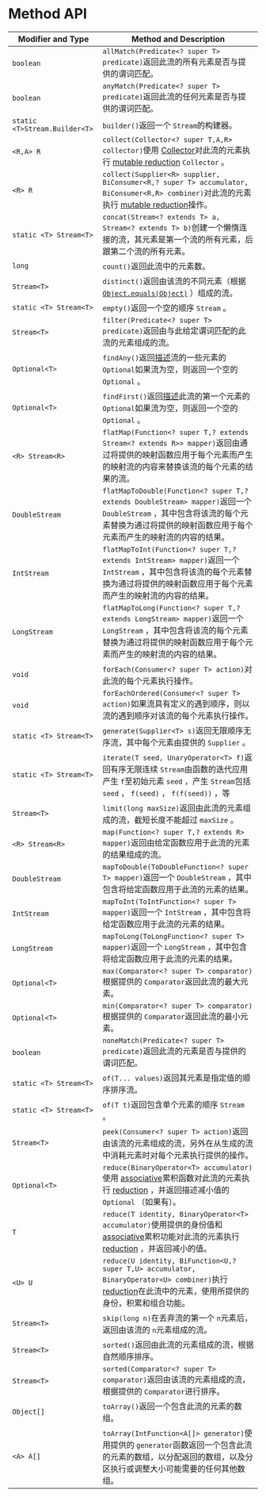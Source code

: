  # Method API

| Modifier and Type             | Method and Description                                       |
| ----------------------------- | ------------------------------------------------------------ |
| `boolean`                     | `allMatch(Predicate<? super T> predicate)`返回此流的所有元素是否与提供的谓词匹配。 |
| `boolean`                     | `anyMatch(Predicate<? super T> predicate)`返回此流的任何元素是否与提供的谓词匹配。 |
| `static <T>Stream.Builder<T>` | `builder()`返回一个 `Stream`的构建器。                       |
| `<R,A> R`                     | `collect(Collector<? super T,A,R> collector)`使用 [Collector](https://blog.csdn.net/qq_35029061/article/details/package-summary.html#MutableReduction)对此流的元素执行 [mutable reduction](https://blog.csdn.net/qq_35029061/article/details/package-summary.html#MutableReduction) `Collector` 。 |
| `<R> R`                       | `collect(Supplier<R> supplier, BiConsumer<R,? super T> accumulator, BiConsumer<R,R> combiner)`对此流的元素执行 [mutable reduction](https://blog.csdn.net/qq_35029061/article/details/package-summary.html#MutableReduction)操作。 |
| `static <T> Stream<T>`        | `concat(Stream<? extends T> a, Stream<? extends T> b)`创建一个懒惰连接的流，其元素是第一个流的所有元素，后跟第二个流的所有元素。 |
| `long`                        | `count()`返回此流中的元素数。                                |
| `Stream<T>`                   | `distinct()`返回由该流的不同元素（根据 [`Object.equals(Object)`](https://blog.csdn.net/java/lang/Object.html#equals-java.lang.Object-) ）组成的流。 |
| `static <T> Stream<T>`        | `empty()`返回一个空的顺序 `Stream` 。                        |
| `Stream<T>`                   | `filter(Predicate<? super T> predicate)`返回由与此给定谓词匹配的此流的元素组成的流。 |
| `Optional<T>`                 | `findAny()`返回[描述](https://blog.csdn.net/java/util/Optional.html)流的一些元素的`Optional`如果流为空，则返回一个空的`Optional` 。 |
| `Optional<T>`                 | `findFirst()`返回[描述](https://blog.csdn.net/java/util/Optional.html)此流的第一个元素的`Optional`如果流为空，则返回一个空的`Optional` 。 |
| `<R> Stream<R>`               | `flatMap(Function<? super T,? extends Stream<? extends R>> mapper)`返回由通过将提供的映射函数应用于每个元素而产生的映射流的内容来替换该流的每个元素的结果的流。 |
| `DoubleStream`                | `flatMapToDouble(Function<? super T,? extends DoubleStream> mapper)`返回一个 `DoubleStream` ，其中包含将该流的每个元素替换为通过将提供的映射函数应用于每个元素而产生的映射流的内容的结果。 |
| `IntStream`                   | `flatMapToInt(Function<? super T,? extends IntStream> mapper)`返回一个 `IntStream` ，其中包含将该流的每个元素替换为通过将提供的映射函数应用于每个元素而产生的映射流的内容的结果。 |
| `LongStream`                  | `flatMapToLong(Function<? super T,? extends LongStream> mapper)`返回一个 `LongStream` ，其中包含将该流的每个元素替换为通过将提供的映射函数应用于每个元素而产生的映射流的内容的结果。 |
| `void`                        | `forEach(Consumer<? super T> action)`对此流的每个元素执行操作。 |
| `void`                        | `forEachOrdered(Consumer<? super T> action)`如果流具有定义的遇到顺序，则以流的遇到顺序对该流的每个元素执行操作。 |
| `static <T> Stream<T>`        | `generate(Supplier<T> s)`返回无限顺序无序流，其中每个元素由提供的 `Supplier` 。 |
| `static <T> Stream<T>`        | `iterate(T seed, UnaryOperator<T> f)`返回有序无限连续 `Stream`由函数的迭代应用产生 `f`至初始元素 `seed` ，产生 `Stream`包括 `seed` ， `f(seed)` ， `f(f(seed))` ，等 |
| `Stream<T>`                   | `limit(long maxSize)`返回由此流的元素组成的流，截短长度不能超过 `maxSize` 。 |
| `<R> Stream<R>`               | `map(Function<? super T,? extends R> mapper)`返回由给定函数应用于此流的元素的结果组成的流。 |
| `DoubleStream`                | `mapToDouble(ToDoubleFunction<? super T> mapper)`返回一个 `DoubleStream` ，其中包含将给定函数应用于此流的元素的结果。 |
| `IntStream`                   | `mapToInt(ToIntFunction<? super T> mapper)`返回一个 `IntStream` ，其中包含将给定函数应用于此流的元素的结果。 |
| `LongStream`                  | `mapToLong(ToLongFunction<? super T> mapper)`返回一个 `LongStream` ，其中包含将给定函数应用于此流的元素的结果。 |
| `Optional<T>`                 | `max(Comparator<? super T> comparator)`根据提供的 `Comparator`返回此流的最大元素。 |
| `Optional<T>`                 | `min(Comparator<? super T> comparator)`根据提供的 `Comparator`返回此流的最小元素。 |
| `boolean`                     | `noneMatch(Predicate<? super T> predicate)`返回此流的元素是否与提供的谓词匹配。 |
| `static <T> Stream<T>`        | `of(T... values)`返回其元素是指定值的顺序排序流。            |
| `static <T> Stream<T>`        | `of(T t)`返回包含单个元素的顺序 `Stream` 。                  |
| `Stream<T>`                   | `peek(Consumer<? super T> action)`返回由该流的元素组成的流，另外在从生成的流中消耗元素时对每个元素执行提供的操作。 |
| `Optional<T>`                 | `reduce(BinaryOperator<T> accumulator)`使用 [associative](https://blog.csdn.net/qq_35029061/article/details/package-summary.html#Associativity)累积函数对此流的元素执行 [reduction](https://blog.csdn.net/qq_35029061/article/details/package-summary.html#Reduction) ，并返回描述减小值的 `Optional` （如果有）。 |
| `T`                           | `reduce(T identity, BinaryOperator<T> accumulator)`使用提供的身份值和 [associative](https://blog.csdn.net/qq_35029061/article/details/package-summary.html#Associativity)累积功能对此流的元素执行 [reduction](https://blog.csdn.net/qq_35029061/article/details/package-summary.html#Reduction) ，并返回减小的值。 |
| `<U> U`                       | `reduce(U identity, BiFunction<U,? super T,U> accumulator, BinaryOperator<U> combiner)`执行 [reduction](https://blog.csdn.net/qq_35029061/article/details/package-summary.html#Reduction)在此流中的元素，使用所提供的身份，积累和组合功能。 |
| `Stream<T>`                   | `skip(long n)`在丢弃流的第一个 `n`元素后，返回由该流的 `n`元素组成的流。 |
| `Stream<T>`                   | `sorted()`返回由此流的元素组成的流，根据自然顺序排序。       |
| `Stream<T>`                   | `sorted(Comparator<? super T> comparator)`返回由该流的元素组成的流，根据提供的 `Comparator`进行排序。 |
| `Object[]`                    | `toArray()`返回一个包含此流的元素的数组。                    |
| `<A> A[]`                     | `toArray(IntFunction<A[]> generator)`使用提供的 `generator`函数返回一个包含此流的元素的数组，以分配返回的数组，以及分区执行或调整大小可能需要的任何其他数组。 |

